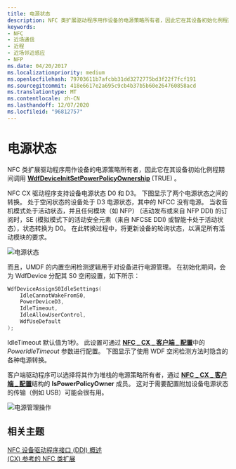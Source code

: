 ```yaml
---
title: 电源状态
description: NFC 类扩展驱动程序用作设备的电源策略所有者，因此它在其设备初始化例程期间调用 WdfDeviceInitSetPowerPolicyOwnership (TRUE) 。
keywords:
- NFC
- 近场通信
- 近程
- 近场邻近感应
- NFP
ms.date: 04/20/2017
ms.localizationpriority: medium
ms.openlocfilehash: 79703611b7afcbb31dd3272775bd3f22f7fcf191
ms.sourcegitcommit: 418e6617e2a695c9cb4b37b5b60e264760858acd
ms.translationtype: MT
ms.contentlocale: zh-CN
ms.lasthandoff: 12/07/2020
ms.locfileid: "96812757"
---
```

# <a name="power-states"></a>电源状态


NFC 类扩展驱动程序用作设备的电源策略所有者，因此它在其设备初始化例程期间调用 [**WdfDeviceInitSetPowerPolicyOwnership**](/windows-hardware/drivers/ddi/wdfdevice/nf-wdfdevice-wdfdeviceinitsetpowerpolicyownership) (TRUE) 。

NFC CX 驱动程序支持设备电源状态 D0 和 D3。 下图显示了两个电源状态之间的转换。 处于空闲状态的设备处于 D3 电源状态，其中的 NFCC 没有电源。 当收音机模式处于活动状态，并且任何模块（如 NFP） (活动发布或来自 NFP DDI) 的订阅时，SE (模拟模式下的活动安全元素（来自 NFCSE DDI) 或智能卡处于活动状态），状态转换为 D0。 在此转换过程中，将更新设备的轮询状态，以满足所有活动模块的要求。

![电源状态](images/powerstate.png)

而且，UMDF 的内置空闲检测逻辑用于对设备进行电源管理。 在初始化期间，会为 WdfDevice 分配其 S0 空闲设置，如下所示：

```cpp
WdfDeviceAssignS0IdleSettings(
    IdleCannotWakeFromS0,
    PowerDeviceD3,
    IdleTimeout,
    IdleAllowUserControl,
    WdfUseDefault
);
```

IdleTimeout 默认值为1秒。 此设置可通过 [**NFC \_ CX \_ 客户端 \_ 配置**](/windows-hardware/drivers/ddi/nfccx/ns-nfccx-_nfc_cx_client_config)中的 *PowerIdleTimeout* 参数进行配置。 下图显示了使用 WDF 空闲检测方法时隐含的各种电源转换。

客户端驱动程序可以选择将其作为堆栈的电源策略所有者，通过 [**NFC \_ CX \_ 客户端 \_ 配置**](/windows-hardware/drivers/ddi/nfccx/ns-nfccx-_nfc_cx_client_config)结构的 **IsPowerPolicyOwner** 成员。 这对于需要配置附加设备电源状态的传输（例如 USB）可能会很有用。

![电源管理操作](images/powermanagementoperations.png)

 

 
## <a name="related-topics"></a>相关主题
[NFC 设备驱动程序接口 (DDI) 概述](/windows-hardware/drivers/ddi/index)  
[ (CX) 参考的 NFC 类扩展](/windows-hardware/drivers/ddi/index)
